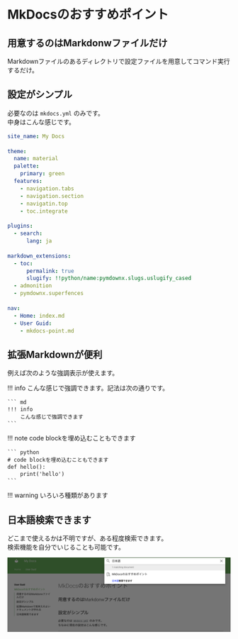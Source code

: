 # MkDocsのおすすめポイント

## 用意するのはMarkdonwファイルだけ

Markdownファイルのあるディレクトリで設定ファイルを用意してコマンド実行するだけ。


## 設定がシンプル

必要なのは `mkdocs.yml` のみです。  
中身はこんな感じです。


``` yml
site_name: My Docs

theme:
  name: material
  palette:
    primary: green
  features:
    - navigation.tabs
    - navigation.section
    - navigatin.top
    - toc.integrate

plugins:
  - search:
      lang: ja

markdown_extensions:
  - toc:
      permalink: true
      slugify: !!python/name:pymdownx.slugs.uslugify_cased
  - admonition
  - pymdownx.superfences

nav:
  - Home: index.md
  - User Guid:
    - mkdocs-point.md

```


## 拡張Markdownが便利

例えば次のような強調表示が使えます。

!!! info
    こんな感じで強調できます。記法は次の通りです。

    ``` md
    !!! info
        こんな感じで強調できます
    ```

!!! note
    code blockを埋め込むこともできます

    ``` python
    # code blockを埋め込むこともできます
    def hello():
        print('hello')
    ```

!!! warning
    いろいろ種類があります


## 日本語検索できます

どこまで使えるかは不明ですが、ある程度検索できます。  
検索機能を自分でいじることも可能です。

![search](./assets/search.png)